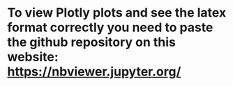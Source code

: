 # To view Plotly plots and see the latex format correctly you need to paste the github repository on this website: https://nbviewer.jupyter.org/
